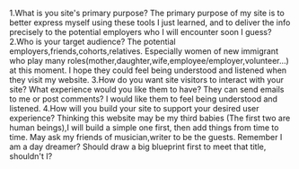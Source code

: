 1.What is you site's primary purpose?
The primary purpose of my site is to better express myself using these tools I just learned, and to deliver the info precisely to the potential employers who I will encounter soon I guess?
2.Who is your target audience?
The potential employers,friends,cohorts,relatives. Especially women of new immigrant who play many roles(mother,daughter,wife,employee/employer,volunteer...) at this moment. I hope they could feel being understood and listened when they visit my website.
3.How do you want site visitors to interact with your site? What experience would you like them to have?
They can send emails to me or post comments? I would like them to feel being understood and listened.
4.How will you build your site to support your desired user experience?
Thinking this website may be my third babies (The first two are human beings),I will build a simple one first, then add things from time to time. May ask my friends of musician,writer to be the guests. Remember I am a day dreamer? Should draw a big blueprint first to meet that title, shouldn't I?